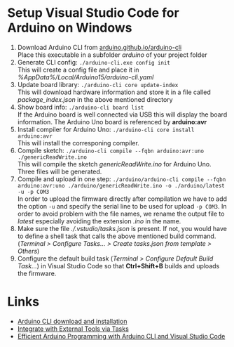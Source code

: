 # Setup Visual Studio Code for Arduino on Windows

1. Download Arduino CLI from [arduino.github.io/arduino-cli](https://arduino.github.io/arduino-cli/installation)<br>
    Place this executable in a subfolder *arduino* of your project folder
2. Generate CLI config: ```./arduino-cli.exe config init```<br>
    This will create a config file and place it in *%AppData%/Local/Arduino15/arduino-cli.yaml*
3. Update board library: ```./arduino-cli core update-index```<br>
    This will download hardware information and store it in a file called *package_index.json* in the above mentioned directory
4. Show board info: ```./arduino-cli board list```<br>
    If the Arduino board is well connected via USB this will display the board information. The Arduino Uno board is referenced by **arduino:avr**
5. Install compiler for Arduino Uno: ```./arduino-cli core install arduino:avr```<br>
    This will install the corresponing compiler.
6. Compile sketch: ```./arduino-cli compile --fqbn arduino:avr:uno ./genericReadWrite.ino```<br>
    This will compile the sketch *genericReadWrite.ino* for Arduino Uno. Three files will be generated.
7.  Compile and upload in one step: ```./arduino/arduino-cli compile --fqbn arduino:avr:uno ./arduino/genericReadWrite.ino -o ./arduino/latest -u -p COM3```<br>
    In order to upload the firmware directly after compilation we have to add the option ```-u``` and specify the serial line to be used for upload ```-p COM3```. In order to avoid problem with the file names, we rename the output file to *latest* especially avoiding the extension *.ino* in the name.
8.  Make sure the file *./.vstudio/tasks.json* is present. If not, you would have to define a shell task that calls the above mentioned build command. (*Terminal > Configure Tasks... > Create tasks.json from template > Others*)
9.  Configure the default build task (*Terminal > Configure Default Build Task...*) in Visual Studio Code so that **Ctrl+Shift+B** builds and uploads the firmware.

# Links
*  [Arduino CLI download and installation](https://arduino.github.io/arduino-cli/installation)
* [Integrate with External Tools via Tasks](https://code.visualstudio.com/docs/editor/tasks#vscode)
*  [Efficient Arduino Programming with Arduino CLI and Visual Studio Code](https://learn.sparkfun.com/tutorials/efficient-arduino-programming-with-arduino-cli-and-visual-studio-code/all)




